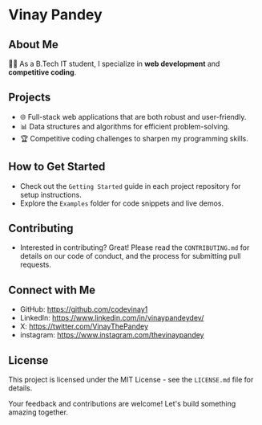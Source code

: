 # Vinay Pandey

## About Me
👨‍💻 As a B.Tech IT student, I specialize in **web development** and **competitive coding**.

## Projects
- 🌐 Full-stack web applications that are both robust and user-friendly.
- 📊 Data structures and algorithms for efficient problem-solving.
- 🏆 Competitive coding challenges to sharpen my programming skills.

## How to Get Started
- Check out the `Getting Started` guide in each project repository for setup instructions.
- Explore the `Examples` folder for code snippets and live demos.

## Contributing
- Interested in contributing? Great! Please read the `CONTRIBUTING.md` for details on our code of conduct, and the process for submitting pull requests.

## Connect with Me
- GitHub: https://github.com/codevinay1
- LinkedIn: https://www.linkedin.com/in/vinaypandeydev/
- X: https://twitter.com/VinayThePandey
- instagram: https://www.instagram.com/thevinaypandey

## License
This project is licensed under the MIT License - see the `LICENSE.md` file for details.

Your feedback and contributions are welcome! Let's build something amazing together.
